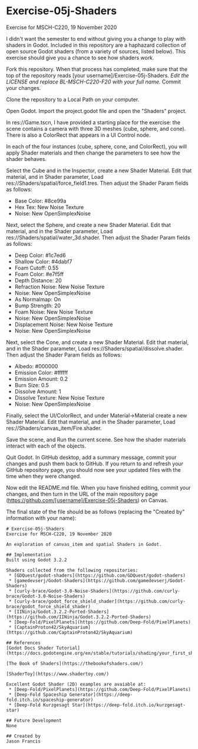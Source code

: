# Exercise-05j-Shaders
Exercise for MSCH-C220, 19 November 2020

I didn't want the semester to end without giving you a change to play with shaders in Godot. Included in this repository are a haphazard collection of open source Godot shaders (from a variety of sources, listed below). This exercise should give you a chance to see how shaders work.

Fork this repository. When that process has completed, make sure that the top of the repository reads [your username]/Exercise-05j-Shaders. *Edit the LICENSE and replace BL-MSCH-C220-F20 with your full name.* Commit your changes.

Clone the repository to a Local Path on your computer.

Open Godot. Import the project.godot file and open the "Shaders" project.

In res://Game.tscn, I have provided a starting place for the exercise: the scene contains a camera with three 3D meshes (cube, sphere, and cone). There is also a  ColorRect that appears in a UI Control node.

In each of the four instances (cube, sphere, cone, and ColorRect), you will apply Shader materials and then change the parameters to see how the shader behaves.

Select the Cube and in the Inspector, create a new Shader Material. Edit that material, and in Shader parameter, Load res://Shaders/spatial/force_field1.tres. Then adjust the Shader Param fields as follows:
 * Base Color: #8ce99a
 * Hex Tex: New Noise Texture
  * Noise: New OpenSimplexNoise

Next, select the Sphere, and create a new Shader Material. Edit that material, and in the Shader parameter, Load res://Shaders/spatial/water_3d.shader. Then adjust the Shader Param fields as follows:
 * Deep Color: #1c7ed6
 * Shallow Color: #4dabf7
 * Foam Cutoff: 0.55
 * Foam Color: #e7f5ff
 * Depth Distance: 20
 * Refraction Noise: New Noise Texture
  * Noise: New OpenSimplexNoise
  * As Normalmap: On
  * Bump Strength: 20
 * Foam Noise: New Noise Texture
  * Noise: New OpenSimplexNoise
 * Displacement Noise: New Noise Texture
  * Noise: New OpenSimplexNoise

Next, select the Cone, and create a new Shader Material. Edit that material, and in the Shader parameter, Load res://Shaders/spatial/dissolve.shader. Then adjust the Shader Param fields as follows:
 * Albedo: #000000
 * Emission Color: #ffffff
 * Emission Amount: 0.2
 * Burn Size: 0.5
 * Dissolve Amount: 1
 * Dissolve Texture: New Noise Texture
  * Noise: New OpenSimplexNoise

Finally, select the UI/ColorRect, and under Material->Material create a new Shader Material. Edit that material, and in the Shader parameter, Load res://Shaders/canvas_item/Fire.shader.

Save the scene, and Run the current scene. See how the shader materials interact with each of the objects.

Quit Godot. In GitHub desktop, add a summary message, commit your changes and push them back to GitHub. If you return to and refresh your GitHub repository page, you should now see your updated files with the time when they were changed.

Now edit the README.md file. When you have finished editing, commit your changes, and then turn in the URL of the main repository page (https://github.com/[username]/Exercise-05j-Shaders) on Canvas.

The final state of the file should be as follows (replacing the "Created by" information with your name):
```
# Exercise-05j-Shaders
Exercise for MSCH-C220, 19 November 2020

An exploration of canvas_item and spatial Shaders in Godot.

## Implementation
Built using Godot 3.2.2

Shaders collected from the following repositories:
 * [GDQuest/godot-shaders](https://github.com/GDQuest/godot-shaders)
 * [gamedevserj/Godot-Shaders](https://github.com/gamedevserj/Godot-Shaders)
 * [curly-brace/Godot-3.0-Noise-Shaders](https://github.com/curly-brace/Godot-3.0-Noise-Shaders)
 * [curly-brace/godot_force_shield_shader](https://github.com/curly-brace/godot_force_shield_shader)
 * [IINinja/Godot.3.2.2-Ported-Shaders](https://github.com/IINinja/Godot.3.2.2-Ported-Shaders)
 * [Deep-Fold/PixelPlanets](https://github.com/Deep-Fold/PixelPlanets)
 * [CaptainProton42/SkyAquarium](https://github.com/CaptainProton42/SkyAquarium)

## References
[Godot Docs Shader Tutorial](https://docs.godotengine.org/en/stable/tutorials/shading/your_first_shader/index.html)

[The Book of Shaders](https://thebookofshaders.com/)

[ShaderToy](https://www.shadertoy.com/)

Excellent Godot Shader (2D) examples are avaiable at:
 * [Deep-Fold/PixelPlanets](https://github.com/Deep-Fold/PixelPlanets)
 * [Deep-Fold Spaceship Generator](https://deep-fold.itch.io/spaceship-generator)
 * [Deep-Fold Kurzgesagt Star](https://deep-fold.itch.io/kurzgesagt-star)

## Future Development
None

## Created by 
Jason Francis
```
